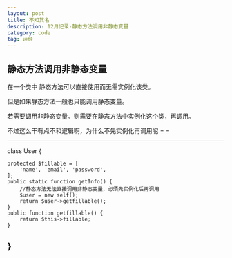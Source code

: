 ```yaml
---
layout: post
title: 不知其名
description: 12月记录-静态方法调用非静态变量
category: code
tag: 诗经
---
```


## 静态方法调用非静态变量  

在一个类中 静态方法可以直接使用而无需实例化该类。  

但是如果静态方法一般也只能调用静态变量。  

若需要调用非静态变量。则需要在静态方法中实例化这个类，再调用。  

不过这么干有点不和逻辑啊，为什么不先实例化再调用呢 = =   

---
class User {
	
	protected $fillable = [
		'name', 'email', 'password',
	];
	public static function getInfo() {
		//静态方法无法直接调用非静态变量，必须先实例化后再调用
		$user = new self();
		return $user->getfillable();
	}
	public function getfillable() {
		return $this->fillable;
	}
}
---






[Dong David]: http://www.DongDavid.com  "Dong David"
